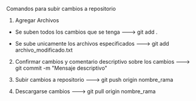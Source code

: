 Comandos para subir cambios a repositorio

1. Agregar Archivos
  - Se suben todos los cambios que se tenga --->  git add .
  
  - Se sube unicamente los archivos especificados --->  git add archivo_modificado.txt

2. Confirmar cambios y comentario descriptivo sobre los cambios --->  git commit -m "Mensaje descriptivo"

3. Subir cambios a repositorio --->  git push origin nombre_rama

4. Descargarse cambios ---> git pull origin nombre_rama
